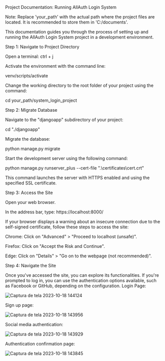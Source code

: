 Project Documentation: Running AllAuth Login System

Note: Replace 'your_path' with the actual path where the project files are located. It is recommended to store them in 'C:/documents'.

This documentation guides you through the process of setting up and running the AllAuth Login System project in a development environment.

Step 1: Navigate to Project Directory

Open a terminal: ctrl + j

Activate the environment with the command line:

venv/scripts/activate

Change the working directory to the root folder of your project using the command:

cd your_path/system_login_project

Step 2: Migrate Database

Navigate to the "djangoapp" subdirectory of your project:

cd "./djangoapp"

Migrate the database:

python manage.py migrate

Start the development server using the following command:

python manage.py runserver_plus --cert-file ".\certificates\cert.crt"

This command launches the server with HTTPS enabled and using the specified SSL certificate.

Step 3: Access the Site

Open your web browser.

In the address bar, type: https://localhost:8000/

If your browser displays a warning about an insecure connection due to the self-signed certificate, follow these steps to access the site:

Chrome: Click on "Advanced" > "Proceed to localhost (unsafe)".

Firefox: Click on "Accept the Risk and Continue".

Edge: Click on "Details" > "Go on to the webpage (not recommended)".

Step 4: Navigate the Site

Once you've accessed the site, you can explore its functionalities. If you're prompted to log in, you can use the authentication options available, such as Facebook or GitHub, depending on the configuration.
Login Page:

![Captura de tela 2023-10-18 144124](https://github.com/luanalouza/System_login_Django-project/assets/95712511/bc637b1c-6a97-4f43-92e6-97afcc30d83e)

Sign up page:

![Captura de tela 2023-10-18 143956](https://github.com/luanalouza/System_login_Django-project/assets/95712511/b1a2771b-4d86-4c90-8da7-78f32d392639)

Social  media authentication:

![Captura de tela 2023-10-18 143929](https://github.com/luanalouza/System_login_Django-project/assets/95712511/3cacf051-54e5-4435-be82-e7943c2fb402)

Authentication confirmation page:

![Captura de tela 2023-10-18 143845](https://github.com/luanalouza/System_login_Django-project/assets/95712511/7e2fc993-b00c-48ab-a0ee-913cb36cf684)
